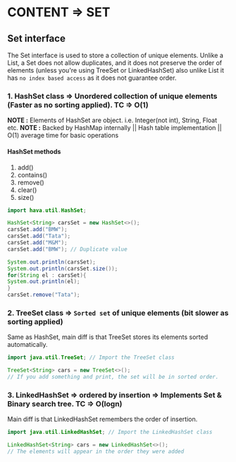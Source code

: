 # CONTENT => SET

## Set interface

The Set interface is used to store a collection of unique elements. Unlike a List, a Set does not allow duplicates, and it does not preserve the order of elements (unless you're using TreeSet or LinkedHashSet) also unlike List it has `no index based access` as it does not guarantee order.

### 1. HashSet class => Unordered collection of unique elements (Faster as no sorting applied). TC => O(1)

**NOTE :** Elements of HashSet are object. i.e. Integer(not int), String, Float etc.
**NOTE :** Backed by HashMap internally || Hash table implementation || O(1) average time for basic operations

#### HashSet methods
1. add()
2. contains()
3. remove()
4. clear()
5. size()

```java  
import hava.util.HashSet;

HashSet<String> carsSet = new HashSet<>();
carsSet.add("BMW");
carsSet.add("Tata");
carsSet.add("M&M");
carsSet.add("BMW"); // Duplicate value

System.out.println(carsSet);
System.out.println(carsSet.size());
for(String el : carsSet){
System.out.println(el);
}
carsSet.remove("Tata");


```


### 2. TreeSet class => `Sorted set` of unique elements (bit slower as sorting applied)

Same as HashSet, main diff is that TreeSet stores its elements sorted automatically.

```java
import java.util.TreeSet; // Import the TreeSet class

TreeSet<String> cars = new TreeSet<>();
// If you add something and print, the set will be in sorted order.
```

### 3. LinkedHashSet => ordered by insertion => Implements Set & Binary search tree. TC => O(logn)

Main diff is that LinkedHashSet remembers the order of insertion.

```java
import java.util.LinkedHashSet; // Import the LinkedHashSet class

LinkedHashSet<String> cars = new LinkedHashSet<>();
// The elements will appear in the order they were added 
```

